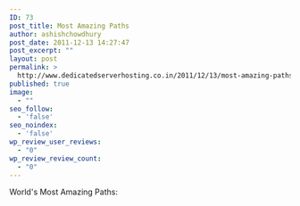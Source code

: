 ```yaml
---
ID: 73
post_title: Most Amazing Paths
author: ashishchowdhury
post_date: 2011-12-13 14:27:47
post_excerpt: ""
layout: post
permalink: >
  http://www.dedicatedserverhosting.co.in/2011/12/13/most-amazing-paths/
published: true
image:
  - ""
seo_follow:
  - 'false'
seo_noindex:
  - 'false'
wp_review_user_reviews:
  - "0"
wp_review_review_count:
  - "0"
---
```

World's Most Amazing Paths:

&nbsp;

&nbsp;
